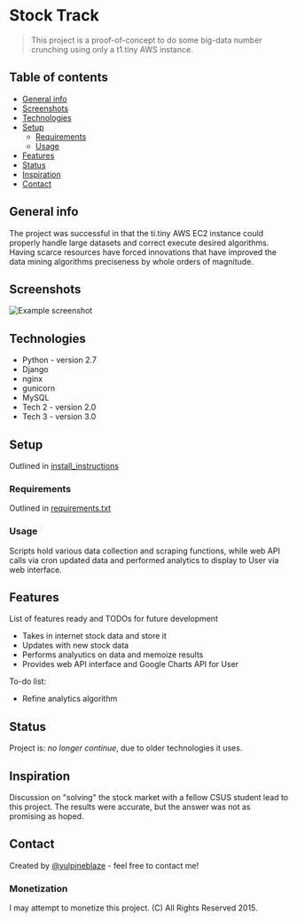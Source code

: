 # Stock Track
> This project is a proof-of-concept to do some big-data number crunching using only a t1.tiny AWS instance.

## Table of contents
* [General info](#general-info)
* [Screenshots](#screenshots)
* [Technologies](#technologies)
* [Setup](#setup)
  * [Requirements](#requirements)
  * [Usage](#usage)
* [Features](#features)
* [Status](#status)
* [Inspiration](#inspiration)
* [Contact](#contact)

## General info
The project was successful in that the ti.tiny AWS EC2 instance could properly handle large datasets and correct execute desired algorithms. Having scarce resources have forced innovations that have improved the data mining algorithms preciseness by whole orders of magnitude.


## Screenshots
![Example screenshot](./img/screenshot.png)

## Technologies
* Python - version 2.7
* Django
* nginx
* gunicorn
* MySQL
* Tech 2 - version 2.0
* Tech 3 - version 3.0

## Setup
Outlined in [install_instructions](./install_instructions)

### Requirements
Outlined in [requirements.txt](./requirements.txt)

### Usage
Scripts hold various data collection and scraping functions, while web API calls via cron updated data and performed analytics to display to User via web interface.

## Features
List of features ready and TODOs for future development
* Takes in internet stock data and store it
* Updates with new stock data
* Performs analyutics on data and memoize results
* Provides web API interface and Google Charts API for User

To-do list:
* Refine analytics algorithm

## Status
Project is: _no longer continue_, due to older technologies it uses.

## Inspiration
Discussion on "solving" the stock market with a fellow CSUS student lead to this project. The results were accurate, but the answer was not as promising as hoped. 

## Contact
Created by [@vulpineblaze](https://github.com/vulpineblaze) - feel free to contact me!



### Monetization
I may attempt to monetize this project. (C) All Rights Reserved 2015.
